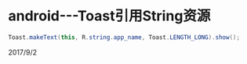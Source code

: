 # android---Toast引用String资源

```java
Toast.makeText(this, R.string.app_name, Toast.LENGTH_LONG).show();
```


2017/9/2  

